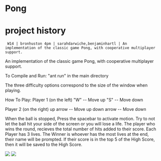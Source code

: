 Pong
==============

project history
===============
```
 W14 | bronhuston 4pm | sarahdarwiche,benjaminhartl | An implementation of the classic game Pong, with cooperative multiplayer support.
```

An implementation of the classic game Pong, with cooperative multiplayer support.

To Compile and Run:
"ant run" in the main directory

The three difficulty options correspond to the size of the window when playing.

How To Play:
Player 1 (on the left)
  "W" -- Move up
  "S" -- Move down
  
Player 2 (on the right)
  up arrow -- Move up
  down arrow -- Move down
  
When the ball is stopped, Press the spacebar to activate motion.
Try to not let the ball hit your side of the screen or you will lose a life.
The player who wins the round, recieves the total number of hits added to their score.
Each Player has 3 lives.
The Winner is whoever has the most lives at the end, their name will be prompted.
If their score is in the top 5 of the High Score, then it will be saved to the High Score.

![](http://i.imgur.com/NAKKNhR.jpg)
![](http://i.imgur.com/gzozY47.jpg)
